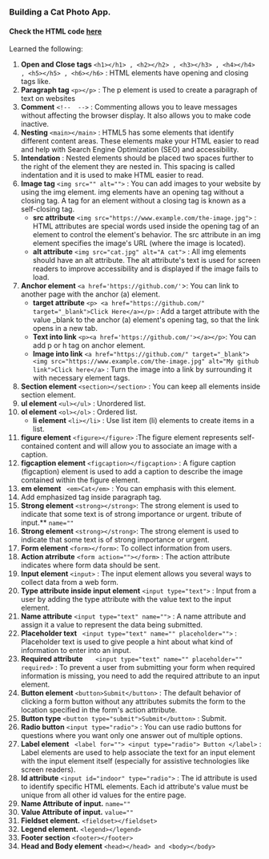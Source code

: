 ### Building a Cat Photo App.

#### Check the HTML code [here](./index.html)

Learned the following:

1. **Open and Close tags** `<h1></h1> , <h2></h2> , <h3></h3> , <h4></h4> , <h5></h5> , <h6></h6>` : HTML elements have opening and closing tags like.  
2. **Paragraph tag** `<p></p>` : The p element is used      to create a paragraph of text on websites
3. **Comment** `<!--  -->` : Commenting allows you to leave messages without affecting the browser display. It also allows you to make code inactive.
4. **Nesting** `<main></main>` : HTML5 has some elements that identify different content areas. These elements make your HTML easier to read and help with Search Engine Optimization (SEO) and accessibility.
5. **Intendation** : Nested elements should be placed two spaces further to the right of the element they are nested in. This spacing is called indentation and it is used to make HTML easier to read.
6. **Image tag** `<img src="" alt="">` : You can add images to your website by using the img element. img elements have an opening tag without a closing tag. A tag for an element without a closing tag is known as a self-closing tag.
    * **src attribute** `<img src="https://www.example.com/the-image.jpg">` : HTML attributes are special words used inside the opening tag of an element to control the element's behavior. The src attribute in an img element specifies the image's URL (where the image is located).
    * **alt attribute** `<img src="cat.jpg" alt="A cat">` : All img elements should have an alt attribute. The alt attribute's text is used for screen readers to improve accessibility and is displayed if the image fails to load.
7. **Anchor element** `<a href='https://github.com/'`></a>: You can link to another page with the anchor (a) element.
   * **target attribute** `<p> <a href="https://github.com/" target="_blank">Click Here</a></p>` : Add a target attribute with the value _blank to the anchor (a) element's opening tag, so that the link opens in a new tab.
   * **Text into link** `<p><a href='https://github.com/'></a></p>`: You can add p or h tag on anchor element.
   * **Image into link** `<a href="https://github.com/" target="_blank"> <img src="https://www.example.com/the-image.jpg" alt="My github link">Click here</a>` : Turn the image into a link by surrounding it with necessary element tags.
8. **Section element** `<section></section>` : You can keep all elements inside section element.
9. **ul element** `<ul></ul>` : Unordered list.
10. **ol element** `<ol></ol>` : Ordered list.
    * **li element** `<li></li>` : Use list item (li) elements to create items in a list.
11. **figure element** `<figure></figure>` :The figure element represents self-contained content and will allow you to associate an image with a caption. 
12. **figcaption element** `<figcaption></figcaption>` : A figure caption (figcaption) element is used to add a caption to describe the image contained within the figure element.
13. **em element** ` <em>Cat</em>` : You can emphasis with this element.
14. Add emphasized tag inside paragraph tag.
15. **Strong element** `<strong></strong>`: The strong element is used to indicate that some text is of strong importance or urgent.
tribute of input.** `name=""`
15. **Strong element** `<strong></strong>`: The strong element is used to indicate that some text is of strong importance or urgent.
16. **Form element** `<form></form>`: To collect information from users.
17. **Action atrribute** `<form action=""></form>` : The action attribute indicates where form data should be sent. 
18. **Input element** `<input>` : The input element allows you several ways to collect data from a web form. 
19. **Type attribute inside input element** `<input type="text">` : Input from a user by adding the type attribute with the value text to the input element.
20. **Name attribute** `<input type="text" name="">` : A name attribute and assign it a value to represent the data being submitted.
21. **Placeholder text** ` <input type="text" name="" placeholder="">` : Placeholder text is used to give people a hint about what kind of information to enter into an input.
22. **Required attribute** `   <input type="text" name="" placeholder="" required>` : To prevent a user from submitting your form when required information is missing, you need to add the required attribute to an input element.
23. **Button element** `<button>Submit</button>` : The default behavior of clicking a form button without any attributes submits the form to the location specified in the form's action attribute. 
24. **Button type** `<button type="submit">Submit</button>` : Submit.
25. **Radio button** `<input type="radio">` : You can use radio buttons for questions where you want only one answer out of multiple options.
26. **Label element** ` <label for="">
        <input type="radio"> Button
    </label>` : Label elements are used to help associate the text for an input element with the input element itself (especially for assistive technologies like screen readers).
27. **Id attribute** `<input id="indoor" type="radio">` : The id attribute is used to identify specific HTML elements. Each id attribute's value must be unique from all other id values for the entire page. 
28. **Name Attribute of input.** `name=""`
29. **Value Attribute of input.** `value=""`
30. **Fieldset element.** `<fieldset></fieldset>`
31. **Legend element.** `<legend></legend>`
32. **Footer section** `<footer></footer>`
33. **Head and Body element** `<head></head> and <body></body>`



